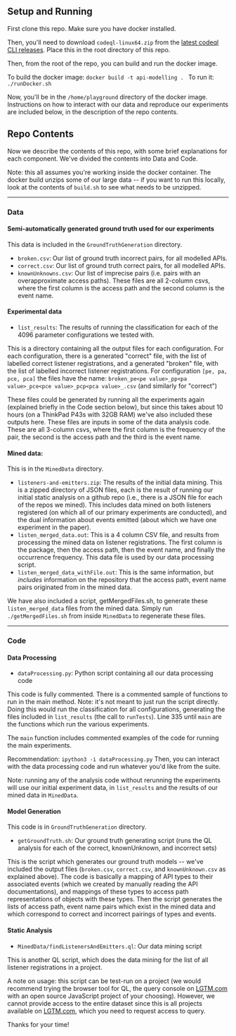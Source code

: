 ## Setup and Running

First clone this repo.
Make sure you have docker installed.

Then, you'll need to download `codeql-linux64.zip` from the [latest codeql CLI releases](https://github.com/github/codeql-cli-binaries/releases).
Place this in the root directory of this repo.

Then, from the root of the repo, you can build and run the docker image.

To build the docker image: `docker build -t api-modelling . `
To run it: `./runDocker.sh`

Now, you'll be in the `/home/playground` directory of the docker image.
Instructions on how to interact with our data and reproduce our experiments are included below, in the description of the repo contents.


## Repo Contents

Now we describe the contents of this repo, with some brief explanations for each component.
We've divided the contents into Data and Code.

Note: this all assumes you're working inside the docker container.
The docker build unzips some of our large data -- if you want to run this locally, look at the contents of `build.sh` to see what needs to be unzipped.

---

### Data


#### Semi-automatically generated ground truth used for our experiments 
This data is included in the `GroundTruthGeneration` directory.

* `broken.csv`: Our list of ground truth incorrect pairs, for all modelled APIs.  
* `correct.csv`: Our list of ground truth correct pairs, for all modelled APIs.
* `knownUnknowns.csv`: Our list of imprecise pairs (i.e. pairs with an overapproximate access paths).
These files are all 2-column csvs, where the first column is the access path and the second column is the event name.

#### Experimental data

* `list_results`: The results of running the classification for each of the 4096 parameter configurations we tested with.

This is a directory containing all the output files for each configuration.
For each configuration, there is a generated "correct" file, with the list of labelled correct listener registrations, and a generated "broken" file, with the list of labelled incorrect listener registrations.
For configuration `[pe, pa, pce, pca]` the files have the name: `broken_pe<pe value>_pp<pa value>_pce<pce value>_pcp<pca value>_.csv` (and similarly for "correct")

These files could be generated by running all the experiments again (explained briefly in the Code section below), but since this takes about 10 hours (on a ThinkPad P43s with 32GB RAM) we've also included these outputs here.
These files are inputs in some of the data analysis code.
These are all 3-column csvs, where the first column is the frequency of the pair, the second is the access path and the third is the event name.


#### Mined data:

This is in the `MinedData` directory.

* `listeners-and-emitters.zip`: The results of the initial data mining.
This is a zipped directory of JSON files, each is the result of running our initial static analysis on a github repo (i.e., there is a JSON file for each of the repos we mined). This includes data mined on both listeners registered (on which all of our primary experiments are conducted), and the dual information about events emitted (about which we have one experiment in the paper).
* `listen_merged_data.out`: This is a 4 column CSV file, and results from processing the mined data on listener registrations. The first column is the package, then the access path, then the event name, and finally the occurrence frequency. This data file is used by our data processing script.
* `listen_merged_data_withFile.out`: This is the same information, but _includes_ information on the repository that the access path, event name pairs originated from in the mined data.

We have also included a script, getMergedFiles.sh, to generate these `listen_merged_data` files from the mined data.
Simply run `./getMergedFiles.sh` from inside `MinedData` to regenerate these files.


---

### Code


#### Data Processing

* `dataProcessing.py`: Python script containing all our data processing code

This code is fully commented. 
There is a commented sample of functions to run in the main method.
Note: it's not meant to just run the script directly. 
Doing this would run the classification for all configurations, generating the files included in `list_results` (the call to `runTests`).
Line 335 until `main` are the functions which run the various experiments.

The `main` function includes commented examples of the code for running the main experiments.

Recommendation:
`ipython3 -i dataProcessing.py`
Then, you can interact with the data processing code and run whatever you'd like from the suite.

Note: running any of the analysis code without rerunning the experiments will use our initial experiment data, in `list_results` and the results of our mined data in `MinedData`.


#### Model Generation
This code is in `GroundTruthGeneration` directory.

* `getGroundTruth.sh`: Our ground truth generating script (runs the QL analysis for each of the correct, knownUnknown, and incorrect sets)

This is the script which generates our ground truth models -- we've included the output files (`broken.csv`, `correct.csv`, and `knownUnknown.csv` as explained above).
The code is basically a mapping of API types to their associated events (which we created by manually reading the API documentations), and mappings of these types to access path representations of objects with these types.
Then the script generates the lists of access path, event name pairs which exist in the mined data and which correspond to correct and incorrect pairings of types and events.


#### Static Analysis

* `MinedData/findListenersAndEmitters.ql`: Our data mining script

This is another QL script, which does the data mining for the list of all listener registrations in a project.

A note on usage: this script can be test-run on a project (we would recommend trying the browser tool for QL, the query console on [LGTM.com](lgtm.com) with an open source JavaScript project of your choosing).
However, we cannot provide access to the entire dataset since this is all projects available on [LGTM.com](lgtm.com), which you need to request access to query.


Thanks for your time!
